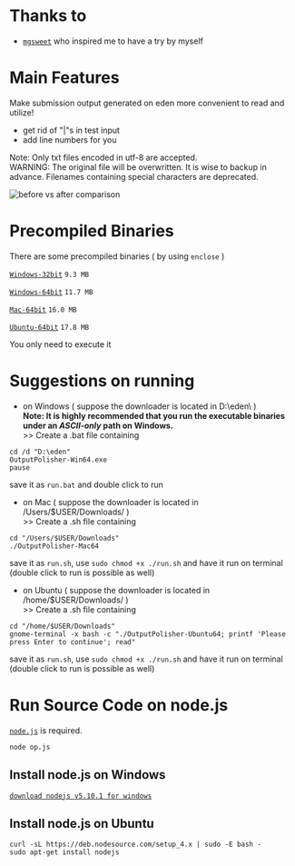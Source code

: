 # Thanks to

- [``mgsweet``](https://github.com/mgsweet/Eden-Answer-Improvement) who inspired me to have a try by myself


# Main Features
Make submission output generated on eden more convenient to read and utilize!

- get rid of "|"s in test input
- add line numbers for you

Note: Only txt files encoded in utf-8 are accepted.  
WARNING: The original file will be overwritten. It is wise to backup in advance. Filenames containing special characters are deprecated.

![before vs after comparison](http://7xrahq.com1.z0.glb.clouddn.com/output-polisher-before-after-comparison.png)


# Precompiled Binaries

There are some precompiled binaries ( by using ``enclose`` )

[``Windows-32bit``](https://github.com/Mensu/eden-submission-output-polisher/releases/download/v0.1-alpha/OutputPolisher-Win32.exe)
``9.3 MB``

[``Windows-64bit``](https://github.com/Mensu/eden-submission-output-polisher/releases/download/v0.1-alpha/OutputPolisher-Win64.exe)
``11.7 MB``

[``Mac-64bit``](https://github.com/Mensu/eden-submission-output-polisher/releases/download/v0.1-alpha/OutputPolisher-Mac64)
``16.0 MB``

[``Ubuntu-64bit``](https://github.com/Mensu/eden-submission-output-polisher/releases/download/v0.1-alpha/OutputPolisher-Ubuntu64)
``17.8 MB``

You only need to execute it

# Suggestions on running

- on Windows ( suppose the downloader is located in D:\eden\ )  
 **Note: It is highly recommended that you run the executable binaries under an *ASCII-only* path on Windows.**  
\>\> Create a .bat file containing
 
~~~
cd /d "D:\eden"
OutputPolisher-Win64.exe
pause
~~~
save it as ``run.bat`` and double click to run

- on Mac ( suppose the downloader is located in /Users/$USER/Downloads/ )  
\>\> Create a .sh file containing

~~~
cd "/Users/$USER/Downloads"
./OutputPolisher-Mac64
~~~
save it as ``run.sh``, use ``sudo chmod +x ./run.sh`` and have it run on terminal (double click to run is possible as well)  

- on Ubuntu ( suppose the downloader is located in /home/$USER/Downloads/ )  
\>\> Create a .sh file containing

~~~
cd "/home/$USER/Downloads"
gnome-terminal -x bash -c "./OutputPolisher-Ubuntu64; printf 'Please press Enter to continue'; read"
~~~
save it as ``run.sh``, use ``sudo chmod +x ./run.sh`` and have it run on terminal (double click to run is possible as well)  

# Run Source Code on node.js

[``node.js``](https://nodejs.org/en/) is required.

~~~
node op.js
~~~

## Install node.js on Windows

[``download nodejs v5.10.1 for windows``](https://nodejs.org/dist/v5.10.1/node-v5.10.1-x64.msi)

## Install node.js on Ubuntu

~~~
curl -sL https://deb.nodesource.com/setup_4.x | sudo -E bash -
sudo apt-get install nodejs
~~~

